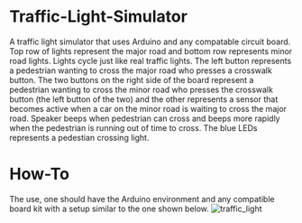 # Traffic-Light-Simulator
A traffic light simulator that uses Arduino and any compatable circuit board. Top row of lights represent the major road and bottom row represents minor road lights. 
Lights cycle just like real traffic lights. The left button represents a pedestrian wanting to cross the major road who presses a crosswalk button. The two buttons on the right side of the board represent a pedestrian wanting to cross the minor road who presses the crosswalk button (the left button of the two) and the other represents a sensor that becomes active when a car on the minor road is waiting to cross the major road.  Speaker beeps when pedestrian can cross and beeps more rapidly when the pedestrian is running out of time to cross. The blue LEDs represents a pedestian crossing light. 


# How-To
The use, one should have the Arduino environment and any compatible board kit with a setup similar to the one shown below. 
![traffic_light](https://user-images.githubusercontent.com/103550379/164083352-702ac52a-626d-4d6c-a39a-5e862674d552.JPG)
